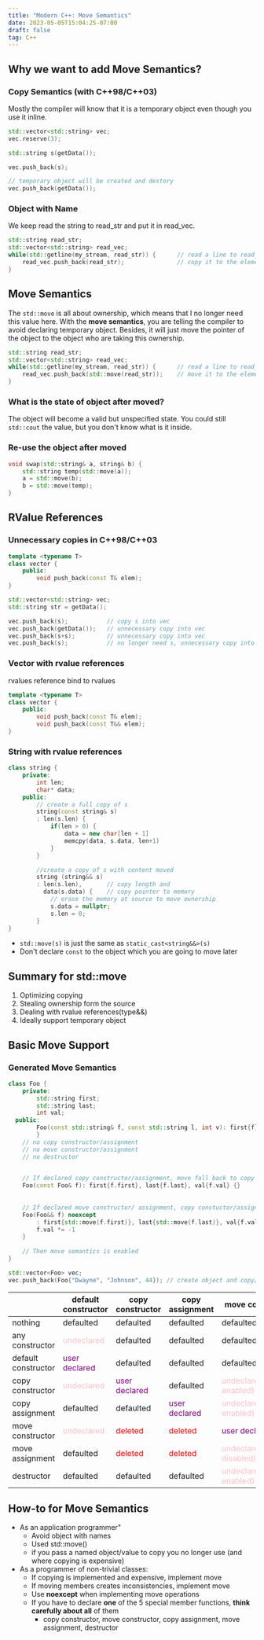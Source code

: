```yaml
---
title: "Modern C++: Move Semantics"
date: 2023-05-05T15:04:25-07:00
draft: false
tag: C++
---
```

## Why we want to add Move Semantics?

### Copy Semantics (with C++98/C++03)
Mostly the compiler will know that it is a temporary object even though you use it inline.
```cpp
std::vector<std::string> vec;
vec.reserve(3);

std::string s(getData());

vec.push_back(s);

// temporary object will be created and destory
vec.push_back(getData());
```

### Object with Name
We keep read the string to read_str and put it in read_vec.
``` cpp
std::string read_str;
std::vector<std::string> read_vec;
while(std::getline(my_stream, read_str)) {      // read a line to read_str
    read_vec.push_back(read_str);               // copy it to the element of read_vec
}
```

## Move Semantics
The `std::move` is all about ownership, which means that I no longer need this value here. With the **move semantics**, you are telling the compiler to avoid declaring temporary object. Besides, it will just move the pointer of the object to the object who are taking this ownership. 
``` cpp
std::string read_str;
std::vector<std::string> read_vec;
while(std::getline(my_stream, read_str)) {      // read a line to read_str
    read_vec.push_back(std::move(read_str));    // move it to the element of read_vec
}
```

### What is the state of object after moved?
The object will become a valid but unspecified state. You could still `std::cout` the value, but you don't know what is it inside.

### Re-use the object after moved
```cpp
void swap(std::string& a, string& b) {
    std::string temp(std::move(a));
    a = std::move(b);
    b = std::move(temp);
}
```

## RValue References
### Unnecessary copies in C++98/C++03
```cpp
template <typename T>
class vector {
    public:
        void push_back(const T& elem);
}

std::vector<std::string> vec;
std::string str = getData();

vec.push_back(s);           // copy s into vec
vec.push_back(getData());   // unnecessary copy into vec
vec.push_back(s+s);         // unnecessary copy into vec
vec.push_back(s);           // no longer need s, unnecessary copy into vec
```
### Vector with rvalue references
rvalues reference bind to rvalues
```cpp
template <typename T>
class vector {
    public:
        void push_back(const T& elem);
        void push_back(const T&& elem);
}
```

### String with rvalue references
```cpp
class string {
    private:
        int len;
        char* data;
    public:
        // create a full copy of s
        string(const string& s)
        : len(s.len) {
            if(len > 0) {
                data = new char[len + 1]
                memcpy(data, s.data, len+1)
            }
        }

        //create a copy of s with content moved
        string (string&& s)
        : len(s.len),       // copy length and
          data(s.data) {    // copy pointer to memory
            // erase the memory at source to move ownership
            s.data = nullptr;
            s.len = 0;
        } 
}
```
* `std::move(s)` is just the same as `static_cast<string&&>(s)`
* Don't declare `const` to the object which you are going to move later

## Summary for std::move
1. Optimizing copying
2. Stealing ownership form the source
3. Dealing with rvalue references(type&&)
4. Ideally support temporary object

## Basic Move Support

### Generated Move Semantics
```cpp
class Foo {
    private:
        std::string first;
        std::string last;
        int val;
  public:
        Foo(const std::string& f, const std::string l, int v): first{f}, last{l}, val{v} {   
        }
    // no copy constructor/assignment 
    // no move constructor/assignment
    // no destructor

    
    // If declared copy constructor/assignment, move fall back to copy constuctor/assignment
    Foo(const Foo& f): first{f.first}, last{f.last}, val{f.val} {}
    
    
    // If declared move constructor/ assignment, copy constuctor/assignment deleted because of speical user-declared speoical move member function
    Foo(Foo&& f) noexcept
        : first{std::move(f.first)}, last{std::move(f.last)}, val{f.val} {
        f.val *= -1
    }
    
    // Then move semantics is enabled 
}

std::vector<Foo> vec;
vec.push_back(Foo{"Dwayne", "Johnson", 44}); // create object and copy/move into vec;
```


|  | default constructor | copy constructor | copy assignment | move consturctor | move assignment | destructor | 
| -------- | -------- | -------- | -------- | -------- | -------- | -------- | 
| nothing | defaulted | defaulted | defaulted | defaulted | defaulted | defaulted | 
| any constructor | <span style="color:pink">undeclared</span> | defaulted | defaulted | defaulted | defaulted | defaulted | 
| default constructor | <span style="color:purple">user declared</span> | defaulted | defaulted | defaulted | defaulted | defaulted | 
| copy constructor | <span style="color:pink">undeclared</span> | <span style="color:purple">user declared</span> | defaulted | <span style="color:pink">undeclared(fallback enabled)</span> | <span style="color:pink">undeclared(fallback enabled)</span> | defaulted | 
| copy assignment | defaulted | defaulted | <span style="color:purple">user declared</span> | <span style="color:pink">undeclared(fallback enabled) | <span style="color:pink">undeclared(fallback enabled)</span> | defaulted | 
| move constructor | <span style="color:pink">undeclared</span> | <span style="color:red">deleted</span> | <span style="color:red">deleted</span> | <span style="color:purple">user declared</span> | <span style="color:pink">undeclared(fallback disabled)</span> | defaulted | 
| move assignment | defaulted | <span style="color:red">deleted</span> | <span style="color:red">deleted</span> | <span style="color:pink">undeclared(fallback disabled)</span> | <span style="color:purple">user declared</span> | defaulted | 
| destructor | defaulted | defaulted | defaulted | <span style="color:pink">undeclared(fallback enabled)</span> | <span style="color:pink">undeclared(fallback enabled)</span> | <span style="color:purple">user declared</span> | 

## How-to for Move Semantics 
* As an application programmer"
    * Avoid object with names
    * Used std::move()
    * if you pass a named object/value to copy you no longer use (and where copying is expensive)
* As a programmer of non-trivial classes:
    * If copying is implemented and expensive, implement move
    *  If moving members creates inconsistencies, implement move
    *  Use **noexcept** when implementing move operations   
    *  If you have to declare **one** of the 5 special member functions, **think carefully about all** of them
        *  copy constructor, move constructor, copy assignment, move assignment, destructor

